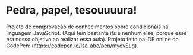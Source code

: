 # Pedra, papel, tesouuuura!

Projeto de comprovação de conhecimentos sobre condicionais na linguagem JavaScript. (Aqui tem bastante ifs e nenhum else, porque esse era nosso objetivo ao realizar essa aula).
Projeto feito na IDE online do CodePen: (https://codepen.io/Isa-abc/pen/mydvELg).

